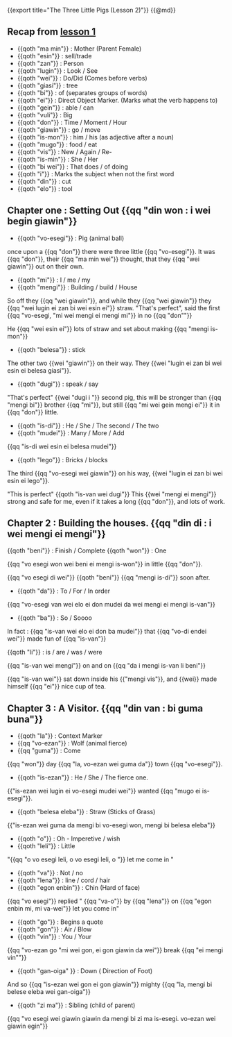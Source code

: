 {{export title="The Three Little Pigs (Lesson 2)"}}
{{@md}}


## Recap from [lesson 1](/works/lesson_a1_jack)

- {{qoth "ma min"}} : Mother (Parent Female)
- {{qoth "esin"}} : sell/trade
- {{qoth "zan"}} : Person
- {{qoth "lugin"}} : Look / See
- {{qoth "wei"}} : Do/Did (Comes before verbs)
- {{qoth "giasi"}} : tree
- {{qoth "bi"}} : of (separates groups of words)
- {{qoth "ei"}} : Direct Object Marker. (Marks what the verb happens to)
- {{qoth "gein"}} : able / can
- {{qoth "vuli"}} : Big
- {{qoth "don"}} : Time / Moment / Hour
- {{qoth "giawin"}} : go / move
- {{qoth "is-mon"}} : him / his (as adjective after a noun)
- {{qoth "mugo"}} : food / eat
- {{qoth "vis"}} : New / Again / Re-
- {{qoth "is-min"}} : She / Her
- {{qoth "bi wei"}} : That does / of doing
- {{qoth "i"}} : Marks the subject when not the first word
- {{qoth "din"}} : cut
- {{qoth "elo"}} : tool

## Chapter one : Setting Out {{qq "din won : i wei begin giawin"}}

- {{qoth "vo-esegi"}} : Pig (animal ball)

once upon a {{qq "don"}} there were three little {{qq "vo-esegi"}}. It was {{qq "don"}}, their {{qq "ma min wei"}} thought, that they {{qq "wei giawin"}} out on their own.

- {{qoth "mi"}} : I / me / my 
- {{qoth "mengi"}} : Building / build / House

So off they {{qq "wei giawin"}}, and while they {{qq "wei giawin"}} they {{qq "wei lugin ei zan bi wei esin ei"}} straw. "That's perfect", said the first {{qq "vo-esegi, \"mi wei mengi ei mengi mi"}} in no {{qq "don\""}}

He {{qq "wei esin ei"}} lots of straw and set about making {{qq "mengi is-mon"}}

- {{qoth "belesa"}} : stick

The other two {{wei "giawin"}} on their way. They {{wei "lugin ei zan bi wei esin ei belesa giasi"}}. 

- {{qoth "dugi"}} : speak / say

"That's perfect" {{wei "dugi i "}} second pig, this will be stronger than {{qq "mengi bi"}} brother {{qq "mi"}}, but still {{qq "mi wei gein mengi ei"}} it in {{qq "don"}} little.

- {{qoth "is-di"}} : He / She / The second / The two 
- {{qoth "mudei"}} : Many / More / Add

{{qq "is-di wei esin ei belesa mudei"}} 

- {{qoth "lego"}} : Bricks / blocks

The third {{qq "vo-esegi wei giawin"}} on his way, {{wei "lugin ei zan bi wei esin ei lego"}}.

"This is perfect" {{qoth "is-van wei dugi"}} This {{wei "mengi ei mengi"}} strong and safe for me, even if it takes a long {{qq "don"}}, and lots of work.

## Chapter 2 : Building the houses. {{qq "din di : i wei mengi ei mengi"}}

{{qoth "beni"}} : Finish / Complete
{{qoth "won"}} : One

{{qq "vo esegi won wei beni ei mengi is-won"}} in little {{qq "don"}}. 

{{qq "vo esegi di wei"}} {{qoth "beni"}} {{qq "mengi is-di"}} soon after.

- {{qoth "da"}} : To / For / In order

{{qq "vo-esegi van wei elo ei don mudei da wei mengi ei mengi is-van"}}

- {{qoth "ba"}} : So / Soooo 

In fact : {{qq "is-van wei elo ei don ba mudei"}} that {{qq "vo-di endei wei"}} made fun of {{qq "is-van"}}

{{qoth "li"}} : is / are / was / were

{{qq "is-van wei mengi"}} on and on {{qq "da i mengi is-van li beni"}} 

{{qq "is-van wei"}} sat down inside his {{"mengi vis"}}, and {{wei}} made himself {{qq "ei"}} nice cup of tea.

## Chapter 3 : A Visitor. {{qq "din van : bi guma buna"}}

- {{qoth "la"}} : Context Marker
- {{qq "vo-ezan"}} : Wolf (animal fierce)
- {{qq "guma"}} : Come

{{qq "won"}} day {{qq "la, vo-ezan wei guma da"}} town {{qq "vo-esegi"}}.

- {{qoth "is-ezan"}} : He / She / The fierce one.

{{"is-ezan wei lugin ei vo-esegi mudei wei"}} wanted {{qq "mugo ei is-esegi"}}.

- {{qoth "belesa eleba"}} : Straw (Sticks of Grass)

{{"is-ezan wei guma da mengi bi vo-esegi won, mengi bi belesa eleba"}} 

- {{qoth "o"}} : Oh - Imperetive / wish  
- {{qoth "leli"}} : Little

"{{qq "o vo esegi leli, o vo esegi leli, o "}} let me come in "

- {{qoth "va"}} : Not / no
- {{qoth "lena"}} : line / cord / hair
- {{qoth "egon enbin"}} : Chin (Hard of face)

{{qq "vo esegi"}} replied " {{qq "va-o"}} by {{qq "lena"}} on {{qq "egon enbin mi, mi va-wei"}} let you come in"

- {{qoth "go"}} : Begins a quote
- {{qoth "gon"}} : Air  / Blow
- {{qoth "vin"}} : You / Your

{{qq "vo-ezan go \"mi wei gon, ei gon giawin da wei"}} break {{qq "ei mengi vin\""}}

- {{qoth "gan-oiga" }} : Down ( Direction of Foot)

And so {{qq "is-ezan wei gon ei gon giawin"}} mighty {{qq "la, mengi bi belese eleba wei gan-oiga"}}

- {{qoth "zi ma"}} : Sibling (child of parent)

{{qq "vo esegi wei giawin giawin da mengi bi zi ma is-esegi. vo-ezan wei giawin egin"}}




